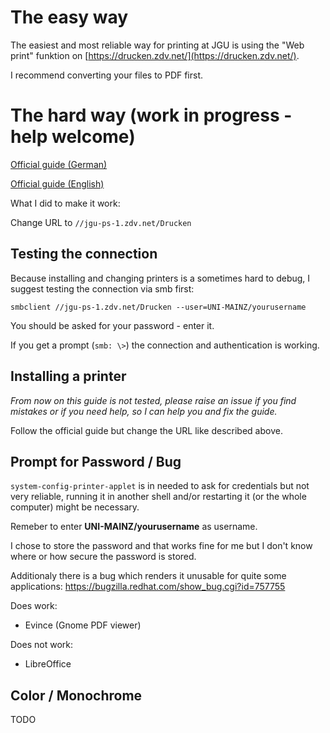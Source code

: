The easy way
=====

The easiest and most reliable way for printing at JGU is using the
"Web print" funktion on
[https://drucken.zdv.net/](https://drucken.zdv.net/).

I recommend converting your files to PDF first.


The hard way (work in progress - help welcome)
=====
[Official guide (German)](https://www.zdv.uni-mainz.de/zdv-drucker-unter-linux-einrichten/)

[Official guide (English)](https://www.en-zdv.uni-mainz.de/configure-printer-with-linux/)

What I did to make it work:

Change URL to `//jgu-ps-1.zdv.net/Drucken`

Testing the connection
---
Because installing and changing printers is a sometimes hard to debug, 
I suggest testing the connection via smb first:

    smbclient //jgu-ps-1.zdv.net/Drucken --user=UNI-MAINZ/yourusername

You should be asked for your password - enter it.

If you get a prompt (`smb: \>`) the connection and 
authentication is working.


Installing a printer
-----
*From now on this guide is not tested, please raise an issue if you 
find mistakes or if you need help, so I can help you and fix the guide.*

Follow the official guide but change the URL like described above.

Prompt for Password / Bug
-----
`system-config-printer-applet` is in needed to ask for credentials but not
very reliable, running it in another shell and/or restarting it (or the whole computer)
might be necessary.

Remeber to enter **UNI-MAINZ/yourusername** as username.

I chose to store the password and that works fine for me but I don't know where or how
secure the password is stored.

Additionaly there is a bug which renders it unusable for quite some applications:
https://bugzilla.redhat.com/show_bug.cgi?id=757755

Does work:
 - Evince (Gnome PDF viewer)
 
 
Does not work:
 - LibreOffice

Color / Monochrome
-----
TODO
